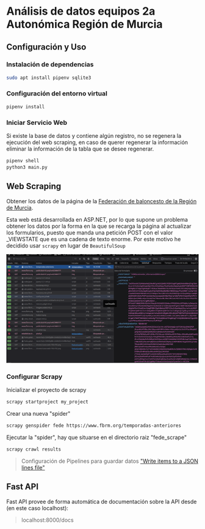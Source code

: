 # Análisis de datos equipos 2a Autonómica Región de Murcia

## Configuración y Uso

### Instalación de dependencias

```bash
sudo apt install pipenv sqlite3
```

### Configuración del entorno virtual

```bash
pipenv install
```

### Iniciar Servicio Web

Si existe la base de datos y contiene algún registro, no se regenera la ejecución del
web scraping, en caso de querer regenerar la información eliminar la información de
la tabla que se desee regenerar.

```bash
pipenv shell
python3 main.py
```

## Web Scraping

Obtener los datos de la página de la [Federación de baloncesto de la Región de Murcia](https://www.fbrm.org/temporadas-anteriores).

Esta web está desarrollada en ASP.NET, por lo que supone un problema obtener los datos por la forma en la que se recarga la página al actualizar los formularios, puesto que manda una petición POST con el valor _VIEWSTATE que es una cadena de texto enorme. Por este motivo he decidido usar `scrapy` en lugar de `BeautifulSoup`

![_VIEWSTATE](./resources/images/_viewstate.png)

### Configurar Scrapy

Inicializar el proyecto de scrapy

```bash
scrapy startproject my_project
```

Crear una nueva "spider"

```bash
scrapy genspider fede https://www.fbrm.org/temporadas-anteriores
```

Ejecutar la "spider", hay que situarse en el directorio raiz "fede_scrape"

```bash
scrapy crawl results
```

> Configuración de Pipelines para guardar datos ["Write items to a JSON lines file"](https://docs.scrapy.org/en/latest/topics/item-pipeline.html#write-items-to-a-json-lines-file)

## Fast API

Fast API provee de forma automática de documentación sobre la API desde (en este caso localhost):

>localhost:8000/docs

